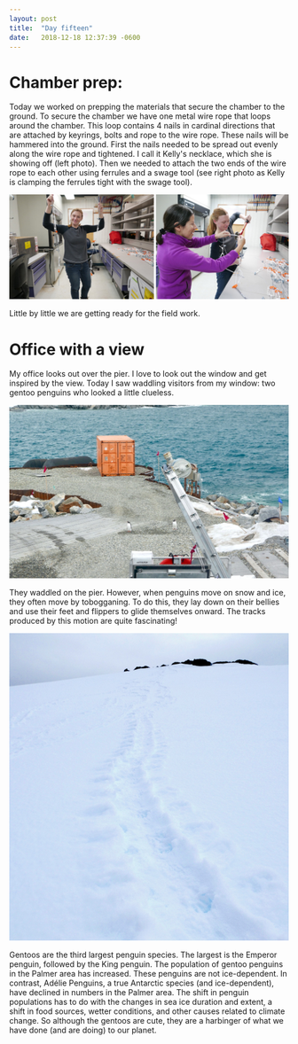 ```yaml
---
layout: post
title:  "Day fifteen"
date:   2018-12-18 12:37:39 -0600
---
```


# Chamber prep: 
Today we worked on prepping the materials that secure the chamber to the ground. To secure the chamber we have one metal wire rope that loops around the chamber. This loop contains 4 nails in cardinal directions that are attached by keyrings, bolts and rope to the wire rope. These nails will be hammered into the ground. First the nails needed to be spread out evenly along the wire rope and tightened. I call it Kelly's necklace, which she is showing off (left photo). Then we needed to attach the two ends of the wire rope to each other using ferrules and a swage tool (see right photo as Kelly is clamping the ferrules tight with the swage tool). 

![Items to secure the chambers](/assets/blog_photos/181218/181218labwork.jpg)

Little by little we are getting ready for the field work. 

# Office with a view
My office looks out over the pier. I love to look out the window and get inspired by the view. Today I saw waddling visitors from my window: two gentoo penguins who looked a little clueless. 

![Gentoos by pier](/assets/blog_photos/181218/p1060540.jpg)

They waddled on the pier. However, when penguins move on snow and ice, they often move by tobogganing. To do this, they lay down on their bellies and use their feet and flippers to glide themselves onward. The tracks produced by this motion are quite fascinating!

![Tobogganing tracks from Amsler Island](/assets/blog_photos/181218/p1060387.jpg)

Gentoos are the third largest penguin species. The largest is the Emperor penguin, followed by the King penguin. The population of gentoo penguins in the Palmer area has increased. These penguins are not ice-dependent. In contrast, Adélie Penguins, a true Antarctic species (and ice-dependent), have declined in numbers in the Palmer area. The shift in penguin populations has to do with the changes in sea ice duration and extent, a shift in food sources, wetter conditions, and other causes related to climate change. So although the gentoos are cute, they are a harbinger of what we have done (and are doing) to our planet.
